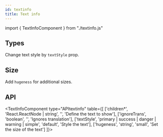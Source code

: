 ```yaml
---
id: textinfo
title: Text info
---
```


import { TextInfoComponent } from "./textinfo.js"

## Types

<p>Change text style by <code>textStyle</code> prop.</p>
<TextInfoComponent type="textStyle" style={['primary', 'success', 'danger', 'warning', 'simple']}></TextInfoComponent>

## Size

<p>Add <code>hugeness</code> for additional sizes.</p>
<TextInfoComponent  type="hugeness" style={["big", "small"]}></TextInfoComponent>

## API

<TextInfoComponent type="APItextinfo" table={[
['children*', 'React.ReactNode | string', '', 'Define the text to show'],
['ignoreTrans', 'boolean', '', 'Ignores translation'],
['textStyle', 'primary | success | danger | warning | simple', 'default', 'Style the text'],
['hugeness', 'string', 'small', 'Set the size of the text']
]}></TextInfoComponent>
